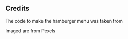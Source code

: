 ## Credits

<p>The code to make the hamburger menu was taken from <link href="https://alvarotrigo.com/blog/hamburger-menu-css/#:~:text=What%20Is%20A%20Hamburger%20Menu,top%20of%20the%20main%20content"></p>
<p>Imaged are from Pexels</p>